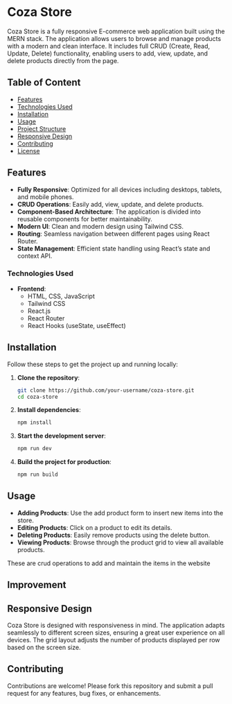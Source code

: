 
# Coza Store

Coza Store is a fully responsive E-commerce web application built using the MERN stack. The application allows users to browse and manage products with a modern and clean interface. It includes full CRUD (Create, Read, Update, Delete) functionality, enabling users to add, view, update, and delete products directly from the page.




## Table of Content

- [Features](#features)
- [Technologies Used](#technologies-used)
- [Installation](#installation)
- [Usage](#usage)
- [Project Structure](#project-structure)
- [Responsive Design](#responsive-design)
- [Contributing](#contributing)
- [License](#license)
## Features


- **Fully Responsive**: Optimized for all devices including desktops, tablets, and mobile phones.
- **CRUD Operations**: Easily add, view, update, and delete products.
- **Component-Based Architecture**: The application is divided into reusable components for better maintainability.
- **Modern UI**: Clean and modern design using Tailwind CSS.
- **Routing**: Seamless navigation between different pages using React Router.
- **State Management**: Efficient state handling using React’s state and context API.
### Technologies Used

- **Frontend**:
  - HTML, CSS, JavaScript
  - Tailwind CSS
  - React.js
  - React Router
  - React Hooks (useState, useEffect)

 ## Installation

Follow these steps to get the project up and running locally:

1. **Clone the repository**:
    ```bash
    git clone https://github.com/your-username/coza-store.git
    cd coza-store
    ```

2. **Install dependencies**:
    ```bash
    npm install
    ```

3. **Start the development server**:
    ```bash
    npm run dev
    ```


5. **Build the project for production**:
    ```bash
    npm run build
    ```   
## Usage

- **Adding Products**: Use the add product form to insert new items into the store.
- **Editing Products**: Click on a product to edit its details.
- **Deleting Products**: Easily remove products using the delete button.
- **Viewing Products**: Browse through the product grid to view all available products.

These are crud operations to add and  maintain the items in the website 
## Improvement

## Responsive Design

Coza Store is designed with responsiveness in mind. The application adapts seamlessly to different screen sizes, ensuring a great user experience on all devices. The grid layout adjusts the number of products displayed per row based on the screen size.

## Contributing

Contributions are welcome! Please fork this repository and submit a pull request for any features, bug fixes, or enhancements.
